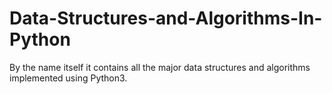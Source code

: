 # Data-Structures-and-Algorithms-In-Python
By the name itself it contains all the major data structures and algorithms implemented using Python3.
